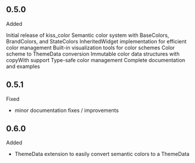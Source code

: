 ## 0.5.0

Added

Initial release of kiss_color
Semantic color system with BaseColors, BrandColors, and StateColors
InheritedWidget implementation for efficient color management
Built-in visualization tools for color schemes
Color scheme to ThemeData conversion
Immutable color data structures with copyWith support
Type-safe color management
Complete documentation and examples

## 0.5.1

Fixed

- minor documentation fixes / improvements

## 0.6.0

Added

- ThemeData extension to easily convert semantic colors to a ThemeData
